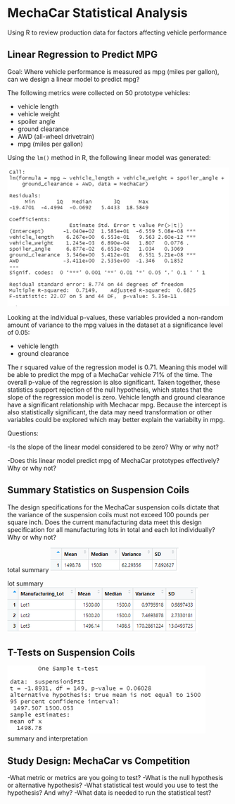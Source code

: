 # MechaCar Statistical Analysis

Using R to review production data for factors affecting vehicle performance 

## Linear Regression to Predict MPG

Goal: Where vehicle performance is measured as mpg (miles per gallon), can we design a linear model to predict mpg?

The following metrics were collected on 50 prototype vehicles:
- vehicle length
- vehicle weight
- spoiler angle
- ground clearance
- AWD (all-wheel drivetrain)
- mpg (miles per gallon)

Using the `lm()` method in R, the following linear model was generated:

![lm image](https://github.com/lnshewmo/MechaCar_Statistical_Analysis/blob/main/images/MechaCar_LM.png)

Looking at the individual p-values, these variables provided a non-random amount of variance to the mpg values in the dataset at a significance level of 0.05:
  - vehicle length
  - ground clearance

The r squared value of the regression model is 0.71.  Meaning this model will be able to predict the mpg of a MechaCar vehicle 71% of the time.  The overall p-value of the regression is also significant.  Taken together, these statistics support rejection of the null hypothesis, which states that the slope of the regression model is zero.  Vehicle length and ground clearance have a significant relationship with Mechacar mpg.  Because the intercept is also statistically significant, the data may need transformation or other variables could be explored which may better explain the variabilty in mpg.

Questions: 

-Is the slope of the linear model considered to be zero? Why or why not?

-Does this linear model predict mpg of MechaCar prototypes effectively? Why or why not?

## Summary Statistics on Suspension Coils

The design specifications for the MechaCar suspension coils dictate that the variance of the suspension coils must not exceed 100 pounds per square inch. Does the current manufacturing data meet this design specification for all manufacturing lots in total and each lot individually? Why or why not?

total summary
![total](https://github.com/lnshewmo/MechaCar_Statistical_Analysis/blob/main/images/total_summary.png)

lot summary
![lot](https://github.com/lnshewmo/MechaCar_Statistical_Analysis/blob/main/images/lot_summary.png)

## T-Tests on Suspension Coils

![ttest](https://github.com/lnshewmo/MechaCar_Statistical_Analysis/blob/main/images/PSI_ttest.png)
summary and interpretation

## Study Design: MechaCar vs Competition

-What metric or metrics are you going to test?
-What is the null hypothesis or alternative hypothesis?
-What statistical test would you use to test the hypothesis? And why?
-What data is needed to run the statistical test?
